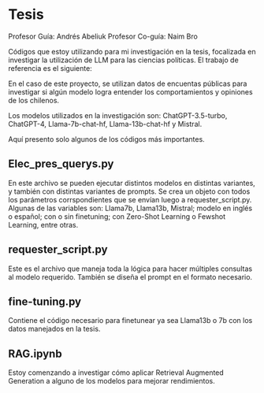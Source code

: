 # Tesis
Profesor Guía: Andrés Abeliuk
Profesor Co-guía: Naim Bro

Códigos que estoy utilizando para mi investigación en la tesis, focalizada en investigar la utilización de LLM para las ciencias políticas. El trabajo de referencia es el siguiente:

En el caso de este proyecto, se utilizan datos de encuentas públicas para investigar si algún modelo logra entender los comportamientos y opiniones de los chilenos.

Los modelos utilizados en la investigación son: ChatGPT-3.5-turbo, ChatGPT-4, Llama-7b-chat-hf, Llama-13b-chat-hf y Mistral.

Aquí presento solo algunos de los códigos más importantes.
## Elec_pres_querys.py
En este archivo se pueden ejecutar distintos modelos en distintas variantes, y también con distintas variantes de prompts. Se crea un objeto con todos los parámetros corrspondientes que se envían luego a requester_script.py. Algunas de las variables son: Llama7b, Llama13b, Mistral; modelo en inglés o español; con o sin finetuning; con Zero-Shot Learning o Fewshot Learning, entre otras.

## requester_script.py
Este es el archivo que maneja toda la lógica para hacer múltiples consultas al modelo requerido. También se diseña el prompt en el formato necesario. 

## fine-tuning.py
Contiene el código necesario para finetunear ya sea Llama13b o 7b con los datos manejados en la tesis. 

## RAG.ipynb
Estoy comenzando a investigar cómo aplicar Retrieval Augmented Generation a alguno de los modelos para mejorar rendimientos. 
